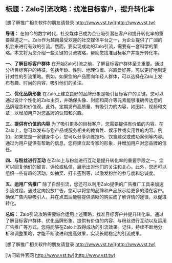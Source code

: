 ## **标题：Zalo引流攻略：找准目标客户，提升转化率**

[想了解推广相关软件的朋友请登录 http://www.vst.tw](http://www.vst.tw)

**导语：**
在如今的数字时代，社交媒体已成为企业吸引潜在客户和提升转化率的重要渠道之一。Zalo作为越南最受欢迎的社交媒体平台之一，为企业提供了广阔的机会来进行有效的引流。然而，要实现成功的Zalo引流，需要有一套科学的策略。本文将为您介绍一些关键的引流攻略，帮助您找准目标客户并提升转化率。

**一、了解目标客户群体**
在开始Zalo引流之前，了解目标客户群体至关重要。通过分析目标客户的特征，包括年龄、性别、地理位置、兴趣爱好等，可以更好地制定针对性的引流策略。例如，如果您的产品面向年轻人群体，可以选择在Zalo上发布有趣、时尚的内容，吸引他们的关注。

**二、优化品牌形象**
在Zalo上建立良好的品牌形象是吸引目标客户的关键。您可以通过设计个性化的Zalo主页，并确保头像、封面和简介等元素能够准确传达您的品牌理念和价值观。此外，定期发布高质量、有吸引力的内容，如图片、视频和文章，以增加用户对您品牌的认知和兴趣。

**三、提供有价值的内容**
为了吸引更多的目标客户，您需要提供有价值的内容。在Zalo上，您可以发布与您产品或服务相关的教育性、娱乐性或实用性的内容。例如，如果您是一家健身中心，您可以分享训练技巧、饮食建议或成功案例等内容。通过为用户提供有帮助的信息，您将建立起专家的形象，并增加用户对您品牌的信任。

**四、与粉丝进行互动**
在Zalo上与粉丝进行互动是提升转化率的重要手段之一。您可以回复他们的留言、评论或私信，展示出对他们的关注和关心。此外，您还可以组织一些有趣的活动，如抽奖、打卡签到等，以激发粉丝的参与度和忠诚度。

**五、运用广告推广**
除了自然引流，您还可以利用Zalo提供的广告推广工具来加速引流过程。通过定向投放广告，您可以将您的品牌和产品展示给更多的潜在客户。确保广告内容吸引人，并在点击后能够提供清晰的购买或了解详情的途径，以促进转化。

**总结：**
Zalo引流攻略需要综合运用上述策略，找准目标客户并提升转化率。通过了解目标客户群体、优化品牌形象、提供有价值的内容、与粉丝进行互动以及运用广告推广等方式，您将能够在Zalo上取得成功的引流效果。记住，持续不断地分析和调整策略，才能不断改进和提高效果，实现长期稳定的引流成果。

[想了解推广相关软件的朋友请登录 http://www.vst.tw](http://www.vst.tw)


[访问软件官网 http://www.vst.tw](http://www.vst.tw)
